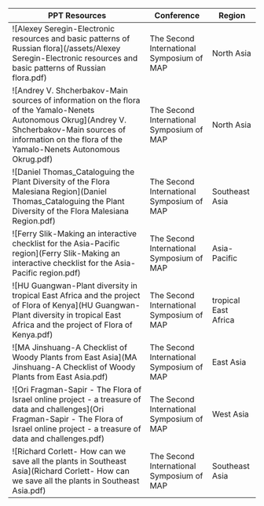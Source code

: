|PPT Resources|Conference|Region|
|---|---|---|
|![Alexey Seregin-Electronic resources and basic patterns of Russian flora](/assets/Alexey Seregin-Electronic resources and basic patterns of Russian flora.pdf)|The Second International Symposium of MAP|North Asia|
|![Andrey V. Shcherbakov-Main sources of information on the flora of the Yamalo-Nenets Autonomous Okrug](Andrey V. Shcherbakov-Main sources of information on the flora of the Yamalo-Nenets Autonomous Okrug.pdf)|The Second International Symposium of MAP|North Asia|
|![Daniel Thomas_Cataloguing the Plant Diversity of the Flora Malesiana Region](Daniel Thomas_Cataloguing the Plant Diversity of the Flora Malesiana Region.pdf)|The Second International Symposium of MAP|Southeast Asia|
|![Ferry Slik-Making an interactive checklist for the Asia-Pacific region](Ferry Slik-Making an interactive checklist for the Asia-Pacific region.pdf) |The Second International Symposium of MAP|Asia-Pacific|
|![HU Guangwan-Plant diversity in tropical East Africa and the project of Flora of Kenya](HU Guangwan-Plant diversity in tropical East Africa and the project of Flora of Kenya.pdf)|The Second International Symposium of MAP| tropical East Africa|
|![MA Jinshuang-A Checklist of Woody Plants from East Asia](MA Jinshuang-A Checklist of Woody Plants from East Asia.pdf)|The Second International Symposium of MAP|East Asia|
|![Ori Fragman-Sapir - The Flora of Israel online project - a treasure of data and challenges](Ori Fragman-Sapir - The Flora of Israel online project - a treasure of data and challenges.pdf)|The Second International Symposium of MAP|West Asia|
|![Richard Corlett- How can we save all the plants in Southeast Asia](Richard Corlett- How can we save all the plants in Southeast Asia.pdf)|The Second International Symposium of MAP|Southeast Asia|

